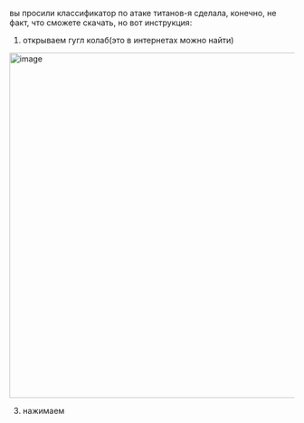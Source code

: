 вы просили классификатор по атаке титанов-я сделала, конечно, не факт, что сможете скачать, но вот инструкция:
1) открываем гугл колаб(это в интернетах можно найти)
<img width="1304" height="611" alt="image" src="https://github.com/user-attachments/assets/ff8100de-749a-4f51-bebd-dac33e2a0753" />

3) нажимаем
